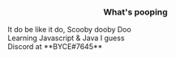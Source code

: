 <h3 align="center">What's pooping</h3>
It do be like it do, Scooby dooby Doo <br>
Learning Javascript & Java I guess <br>
Discord at **BYCE#7645**
